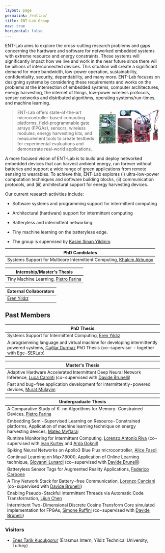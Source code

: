 ```yaml
---
layout: page
permalink: /entlab/
title: ENT-Lab Group
nav: true
horizontal: false
---
```


ENT-Lab aims to explore the cross-cutting research problems and gaps concerning the hardware and software for networked embedded systems with extreme resource and energy constraints. These systems will significantly impact how we live and work in the near future since there will be billions of interconnected devices. This situation will create a significant demand for more bandwidth, low-power operation, sustainability, confidentiality, security, dependability, and many more. ENT-Lab focuses on designing systems by considering these requirements and works on the problems at the intersection of embedded systems, computer architectures, energy harvesting, the internet of things,  low-power wireless protocols, sensor networks and distributed algorithms, operating systems/run-times, and machine learning. 

> <img align="right" width="200px" src="/assets/img/logo.png" /> ENT-Lab offers state-of-the-art microcontroller-based computing platforms,  field-programmable gate arrays (FPGAs), sensors, wireless modules, energy harvesting kits, and measurement tools to create testbeds for experimental evaluations and demonstrate real-world applications.

A more focused vision of ENT-Lab is to build and deploy networked embedded devices that can harvest ambient energy, run forever without batteries and support a wide range of green applications from remote sensing to wearables. To achieve this, ENT-Lab explores (i) ultra-low-power computation techniques and software building blocks, (ii) communication protocols, and (iii) architectural support for energy harvesting devices.

Our current research activities include:
- Software systems and programming support for intermittent computing
- Architectural (hardware) support for intermittent computing
- Batteryless and intermittent networking
- Tiny machine learning on the batteryless edge.

- The group is supervised by [Kasim Sinan Yildirim](https://sinanyil81.github.io/).

| PhD Candidates |
|---|
| Systems Support for Multicore Intermittent Computing, [Khakim Akhunov](https://webapps.unitn.it/du/en/Persona/PER0230856) |

| Internship/Master's Thesis |
|---|
| Tiny Machine Learning, [Pietro Farina]() |

| External Collaborators |
|---|
|[Eren Yıldız](https://erenyildiz33.github.io/)|

## Past Members

| PhD Thesis |
|---|
| Systems Support for Intermittent Computing, [Eren Yıldız](https://erenyildiz33.github.io/)|
| A programming language and virtual machine for developing intermittently powered systems, [Çağlar Durmaz](https://www.researchgate.net/profile/Caglar_Durmaz) PhD Thesis (co-supervisor - together with [Ege-SERLab](http://akademik.ube.ege.edu.tr/serlab/)) |

| Master's Thesis |
|---|
| Adaptive Hardware Accelerated Intermittent Deep Neural Network Inference, [Luca Caronti](https://github.com/lucacaronti) (co-supervised with [Davide Brunelli](https://webapps.unitn.it/du/en/Persona/PER0061723/Curriculum)) |
| Fast and bug-free application development for intermittently-powered devices, [Murat Mülayim](https://www.linkedin.com/in/mulayimmurat/) |

| Undergraduate Thesis |
|---|
|A Comparative Study of K-nn Algorithms for Memory-Constrained Devices, [Pietro Farina]() |
|Embedding Semi-Supervised Learning on Resource-Constrained platforms, Application of machine learning technique on energy harvesting devices, [Mateo Myftaraj]() |
| Runtime Monitoring for Intermittent Computing, [Lorenzo Antonio Riva]() (co-supervised with [Ivan Kurtev]() and [Arda Goknil]()) |
| Spiking Neural Networks on Apollo3 Blue Plus microcontroller, [Alice Fasoli]() |
| Continual Learning on Max78000, Application of Online Learning technique, [Giovanni Lunardi]() (co-supervised with [Davide Brunelli](https://webapps.unitn.it/du/en/Persona/PER0061723/Curriculum)) |
| Batteryless Sensor Tags for Augmented Reality Applications, [Federico Carbone]() |
| A Tiny Network Stack for Battery-free Communication, [Lorenzo Canciani]() (co-supervised with [Davide Brunelli](https://webapps.unitn.it/du/en/Persona/PER0061723/Curriculum)) |
| Enabling Pseudo-Stackful Intermittent Threads via Automatic Code Transformation, [Lijun Chen](https://github.com/chenlijun99) |
| Intermittent Two-Dimensional Discrete Cosine Transform Core simulated implementation for FPGAs, [Simone Ruffini](https://simoneruffini.github.io/)  (co-supervised with [Davide Brunelli](https://webapps.unitn.it/du/en/Persona/PER0061723/Curriculum)) |

### Visitors
- [Enes Tarik Kucukgorur]() (Erasmus Intern, Yildiz Technical University, Turkey)

